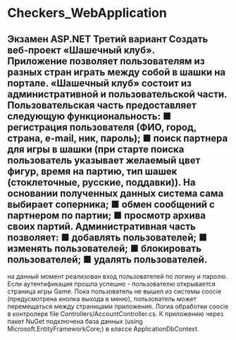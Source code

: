 # Checkers_WebApplication
Экзамен ASP.NET  Третий вариант
Создать веб-проект «Шашечный клуб».  
Приложение позволяет пользователям из разных стран играть между собой в шашки на портале. 
«Шашечный клуб» состоит из административной и пользовательской части. 
Пользовательская часть предоставляет следующую функциональность: 
■   регистрация пользователя (ФИО, город, страна, e-mail, ник, пароль); 
■   поиск партнера для игры в шашки (при старте поиска пользователь указывает желаемый цвет фигур, время на партию, тип шашек (стоклеточные, русские, поддавки)). На основании полученных данных система сама выбирает соперника;
■   обмен сообщений с партнером по партии;
 ■   просмотр архива своих партий.
Административная часть позволяет: 
■   добавлять пользователей;
■   изменять пользователей; 
■   блокировать пользователей; 
■   удалять пользователей.
------------------------------------------------------------------------------------------------------------
на данный момент реализован вход пользователей по логину и паролю. Если аутентификация прошла успешно - пользователю открывается страница игры Game. Пока пользователь не вышел из системы coocie (предусмотрена кнопка выхода в меню), пользователь может перемещаться между страницами приложения. Логиа обработки coocie в контролере file Controllers/AccountController.cs. К приложению через пакет NuGet подключена база данных (using Microsoft.EntityFrameworkCore;) в классе ApplicationDbContext.
